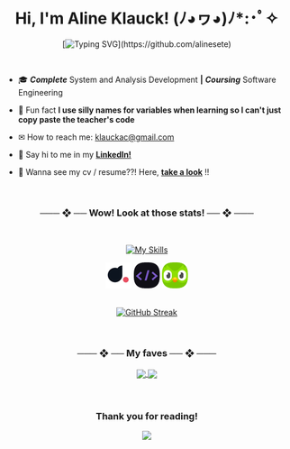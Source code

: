 <!--
      Typing SVG https://github.com/denvercoder1/readme-typing-svg
      Readme Stats : https://github.com/anuraghazra/github-readme-stats
      Snake thing : https://github.com/danielbped/ 
-->


<h1 align="center">Hi, I'm Aline Klauck! (ﾉ◕ヮ◕)ﾉ*:･ﾟ✧</h1>

<div align="center">
  
[![Typing SVG](https://readme-typing-svg.herokuapp.com?font=Fira+Code&weight=700&duration=4000&pause=200&color=800080&center=true&vCenter=true&width=435&lines=Web+developer+fullstack...;Python+automation...;Pentest+enthusiast...;You+know+what%2C+games+are+cool...;Lifelong+learning+is+the+secret...)](https://github.com/alinesete)
  
</div>

<br>

- 🎓 ***Complete*** System and Analysis Development **|** ***Coursing*** Software Engineering

- 🌸 Fun fact **I use silly names for variables when learning so I can't just copy paste the teacher's code**

- ✉ How to reach me: klauckac@gmail.com

- 👋 Say hi to me in my **<a href="https://br.linkedin.com/in/alineklauck" target="_blank">LinkedIn!</a>**

- 🤯 Wanna see my cv / resume??! Here, **<a href="https://www.canva.com/design/DAFfKSe0m5Q/aEqyFjRKtF_XbXiYy7wHFw/view?utm_content=DAFfKSe0m5Q&utm_campaign=designshare&utm_medium=link&utm_source=publishsharelink" target="_blank">take a look</a>** !!

<br>

<div align="center">
<h3>─── ❖ ── Wow! Look at those stats! ── ❖ ───</h3>
<br>

[![My Skills](https://skillicons.dev/icons?i=java,py,html,css,js,react,figma,mysql,firebase,git,github,vscode,ps&perline=14)](https://github.com/alinesete)

<a href="https://web.dio.me/users/alinesete"><img src="./icons/dio.png" title="Digital Innovation One" target="_blank"></a>
<a href="https://cursos.dankicode.com/"><img src="./icons/danki.png" title="Danki Code" target="_blank"></a>
<a href="https://www.duolingo.com/profile/Alinesete"><img src="./icons/duo.png" title="Duolingo" target="_blank"></a>
<br>
<br>

[![GitHub Streak](https://streak-stats.demolab.com/?user=Alinesete&theme=default&ring=purple&fire=purple&currStreakLabel=purple)](https://github.com/alinesete)

<br>

<h3>─── ❖ ── My faves ── ❖ ───</h3>


<a href="https://github.com/Alinesete/tiktok-clone">
  <img align="center" src="https://github-readme-stats.vercel.app/api/pin/?username=Alinesete&repo=tiktok-clone&title_color=5D005DFF&icon_color=800080" />
</a>
<a href="https://github.com/Alinesete/smosh">
  <img align="center" src="https://github-readme-stats.vercel.app/api/pin/?username=Alinesete&repo=smosh&title_color=5D005DFF&icon_color=800080" />
</a>
<br>
<br>
<br>
<h3> Thank you for reading! </h3>

<a href="https://github.com/alinesete"><img src="https://raw.githubusercontent.com/danielbped/danielbped/573d3c6b47ca73fc60eea5dd0f60cd8b29006fc0/github-contribution-grid-snake.svg" /></a>
</div>
